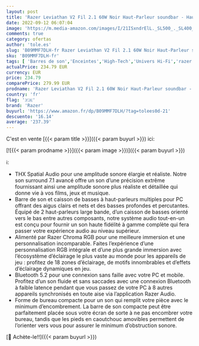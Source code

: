 ```yaml
---
layout: post
title: 'Razer Leviathan V2 Fil 2.1 60W Noir Haut-Parleur soundbar - Haut-parleurs soundbar  2.1 canaux  60 W  30 W  8 Ohm  1 88 cm  0.74"   1 9 cm '
date: 2022-09-12 06:07:04
image: 'https://m.media-amazon.com/images/I/21ISxndrElL._SL500_._SL400_.jpg'
comments: true
category: ofertas
author: 'tole.es'
slug: 'B09MMF7DLH-fr Razer Leviathan V2 Fil 2.1 60W Noir Haut-Parleur soundbar...'
sku: 'B09MMF7DLH-fr'
tags: [ 'Barres de son','Enceintes','High-Tech','Univers Hi-Fi','razer','🇫🇷', ]
actualPrice: 234.79 EUR
currency: EUR
price: 234.79
comparePrice: 279.99 EUR
prodname: 'Razer Leviathan V2 Fil 2.1 60W Noir Haut-Parleur soundbar - Haut-parleurs soundbar  2.1 canaux  60 W  30 W  8 Ohm  1 88 cm  0.74"   1 9 cm '
country: 'fr'
flag: '🇫🇷'
brand: 'Razer'
buyurl: 'https://www.amazon.fr/dp/B09MMF7DLH/?tag=tolees0d-21'
descuento: '16.14'
average: '237.39'
---
```


C'est en vente [{{< param title >}}]({{< param buyurl >}}) ici:

[![{{< param prodname >}}]({{< param image >}})]({{< param buyurl >}})

ℹ️:

- THX Spatial Audio pour une amplitude sonore élargie et réaliste. Notre son surround 7.1 avancé offre un son d’une précision extrême fournissant ainsi une amplitude sonore plus réaliste et détaillée qui donne vie à vos films, jeux et musique.
- Barre de son et caisson de basses à haut-parleurs multiples pour PC offrant des aigus clairs et nets et des basses profondes et percutantes. Équipé de 2 haut-parleurs large bande, d’un caisson de basses orienté vers le bas entre autres composants, notre système audio tout-en-un est conçu pour fournir un son haute fidélité à gamme complète qui fera passer votre expérience audio au niveau supérieur.
- Alimenté par Razer Chroma RGB pour une meilleure immersion et une personnalisation incomparable. Faites l’expérience d’une personnalisation RGB intégrale et d’une plus grande immersion avec l’écosystème d’éclairage le plus vaste au monde pour les appareils de jeu : profitez de 18 zones d’éclairage, de motifs innombrables et d’effets d’éclairage dynamiques en jeu.
- Bluetooth 5.2 pour une connexion sans faille avec votre PC et mobile. Profitez d’un son fluide et sans saccades avec une connexion Bluetooth à faible latence pendant que vous passez de votre PC à 8 autres appareils synchronisés en toute aise via l’application Razer Audio.
- Forme de bureau compacte pour un son qui remplit votre pièce avec le minimum d’encombrement. La barre de son compacte peut être parfaitement placée sous votre écran de sorte à ne pas encombrer votre bureau, tandis que les pieds en caoutchouc amovibles permettent de l’orienter vers vous pour assurer le minimum d’obstruction sonore.

[🛒 Achète-le!!]({{< param buyurl >}})
